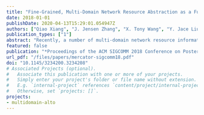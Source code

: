 ```yaml
---
title: "Fine-Grained, Multi-Domain Network Resource Abstraction as a Fundamental Primitive to Enable High-Performance, Collaborative Data Sciences"
date: 2018-01-01
publishDate: 2020-04-13T15:29:01.054947Z
authors: ["Qiao Xiang", "J. Jensen Zhang", "X. Tony Wang", "Y. Jace Liu", "Chin Guok", "Franck Le", "John MacAuley", "Harvey Newman", "Y. Richard Yang"]
publication_types: ["1"]
abstract: "Recently, a number of multi-domain network resource information and reservation systems have been developed and deployed, driven by the demand and substantial benefits of providing predictable network resources. A major lacking of such systems, however, is that they are based on coarse-grained or localized information, resulting in substantial inefficiencies. In this paper, we present Explorer, a simple, novel, highly efficient multi-domain network resource discovery system to provide fine-grained, global network resource information, to support high-performance, collaborative data sciences. The core component of Explorer is the use of linear inequalities, referred to as resource state abstraction (ReSA), as a compact, unifying representation of multi-domain network available bandwidth, which simplifies applications without exposing network details. We develop a ReSA obfuscating protocol and a proactive full-mesh ReSA discovery mechanism to ensure the privacy-preserving and scalability of Explorer. We fully implement Explorer and demonstrate its efficiency and efficacy through extensive experiments using real network topologies and traces."
featured: false
publication: "*Proceedings of the ACM SIGCOMM 2018 Conference on Posters and Demos  - SIGCOMM '18*"
url_pdf: "/files/papers/mercator-sigcomm18.pdf"
doi: "10.1145/3234200.3234208"
# Associated Projects (optional).
#   Associate this publication with one or more of your projects.
#   Simply enter your project's folder or file name without extension.
#   E.g. `internal-project` references `content/project/internal-project/index.md`.
#   Otherwise, set `projects: []`.
projects:
- multidomain-alto
---
```


